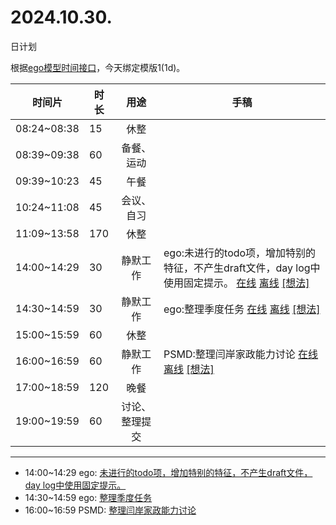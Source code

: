 # 2024.10.30.
日计划

根据[ego模型时间接口](https://gitee.com/hyg/blog/blob/master/timeflow.md)，今天绑定模版1(1d)。

| 时间片 | 时长 | 用途 | 手稿 |
| --- | --- | :---: | --- |
| 08:24~08:38 | 15 | 休整 |  |
| 08:39~09:38 | 60 | 备餐、运动 |  |
| 09:39~10:23 | 45 | 午餐 |  |
| 10:24~11:08 | 45 | 会议、自习 |  |
| 11:09~13:58 | 170 | 休整 |  |
| 14:00~14:29 | 30 | 静默工作 | ego:未进行的todo项，增加特别的特征，不产生draft文件，day log中使用固定提示。 [在线](http://simp.ly/p/8t3vlk) [离线](../../draft/2024/10/20241030140000.md) <a href="mailto:huangyg@mars22.com?subject=关于2024.10.30.[ego:未进行的todo项，增加特别的特征，不产生draft文件，day log中使用固定提示。]任务&body=日期: 20241030%0D%0A序号: 5%0D%0A手稿:../../draft/2024/10/20241030140000.md%0D%0A---请勿修改邮件主题及以上内容 从下一行开始写您的想法---%0D%0A">[想法]</a> |
| 14:30~14:59 | 30 | 静默工作 | ego:整理季度任务 [在线](http://simp.ly/p/5k9gJy) [离线](../../draft/2024/10/20241030143000.md) <a href="mailto:huangyg@mars22.com?subject=关于2024.10.30.[ego:整理季度任务]任务&body=日期: 20241030%0D%0A序号: 6%0D%0A手稿:../../draft/2024/10/20241030143000.md%0D%0A---请勿修改邮件主题及以上内容 从下一行开始写您的想法---%0D%0A">[想法]</a> |
| 15:00~15:59 | 60 | 休整 |  |
| 16:00~16:59 | 60 | 静默工作 | PSMD:整理闫岸家政能力讨论 [在线](http://simp.ly/p/4QDThK) [离线](../../draft/2024/10/20241030160000.md) <a href="mailto:huangyg@mars22.com?subject=关于2024.10.30.[PSMD:整理闫岸家政能力讨论]任务&body=日期: 20241030%0D%0A序号: 8%0D%0A手稿:../../draft/2024/10/20241030160000.md%0D%0A---请勿修改邮件主题及以上内容 从下一行开始写您的想法---%0D%0A">[想法]</a> |
| 17:00~18:59 | 120 | 晚餐 |  |
| 19:00~19:59 | 60 | 讨论、整理提交 |  |

---

- 14:00~14:29	ego: [未进行的todo项，增加特别的特征，不产生draft文件，day log中使用固定提示。](../../draft/2024/10/20241030.01.md)
- 14:30~14:59	ego: [整理季度任务](../../draft/2024/10/20241030.02.md)
- 16:00~16:59	PSMD: [整理闫岸家政能力讨论](../../draft/2024/10/20241030.03.md)
